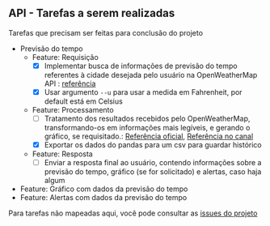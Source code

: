 ## API - Tarefas a serem realizadas

Tarefas que precisam ser feitas para conclusão do projeto

- Previsão do tempo
  - Feature: Requisição
    - [x] Implementar busca de informações de previsão do tempo referentes à cidade desejada pelo usuário na OpenWeatherMap API : [referência](https://openweathermap.org/api)
    - [x] Usar argumento ``--u`` para usar a medida em Fahrenheit, por default está em Celsius
  - Feature: Processamento
    - [ ] Tratamento dos resultados recebidos pelo OpenWeatherMap, transformando-os em informações mais legíveis, e gerando o gráfico, se requisitado.: [Referência oficial](https://docs.python.org/3/tutorial/errors.html#tut-userexceptions), [Referência no canal](https://youtu.be/sJpNfZqLpoI)
    - [x] Exportar os dados do pandas para um csv para guardar histórico
  - Feature: Resposta
    - [ ] Enviar a resposta final ao usuário, contendo informações sobre a previsão do tempo, gráfico (se for solicitado) e alertas, caso haja algum
- Feature: Gráfico com dados da previsão do tempo
- Feature: Alertas com dados da previsão do tempo

Para tarefas não mapeadas aqui, você pode consultar as [issues do projeto](https://github.com/kmaximo/sharknado_wheater/issues)
